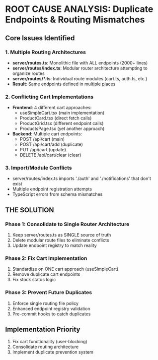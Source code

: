 # ROOT CAUSE ANALYSIS: Duplicate Endpoints & Routing Mismatches

## Core Issues Identified

### 1. Multiple Routing Architectures
- **server/routes.ts**: Monolithic file with ALL endpoints (2000+ lines)
- **server/routes/index.ts**: Modular router architecture attempting to organize routes
- **server/routes/*.ts**: Individual route modules (cart.ts, auth.ts, etc.)
- **Result**: Same endpoints defined in multiple places

### 2. Conflicting Cart Implementations
- **Frontend**: 4 different cart approaches:
  - useSimpleCart.tsx (main implementation)
  - ProductCard.tsx (direct fetch calls)
  - ProductGrid.tsx (different endpoint calls)
  - ProductsPage.tsx (yet another approach)
- **Backend**: Multiple cart endpoints:
  - POST /api/cart (main)  
  - POST /api/cart/add (duplicate)
  - PUT /api/cart (update)
  - DELETE /api/cart/clear (clear)

### 3. Import/Module Conflicts
- server/routes/index.ts imports './auth' and './notifications' that don't exist
- Multiple endpoint registration attempts
- TypeScript errors from schema mismatches

## THE SOLUTION

### Phase 1: Consolidate to Single Router Architecture
1. Keep server/routes.ts as SINGLE source of truth
2. Delete modular route files to eliminate conflicts
3. Update endpoint registry to match reality

### Phase 2: Fix Cart Implementation
1. Standardize on ONE cart approach (useSimpleCart)
2. Remove duplicate cart endpoints
3. Fix stock status logic

### Phase 3: Prevent Future Duplicates
1. Enforce single routing file policy
2. Enhanced endpoint registry validation
3. Pre-commit hooks to catch duplicates

## Implementation Priority
1. Fix cart functionality (user-blocking)
2. Consolidate routing architecture
3. Implement duplicate prevention system